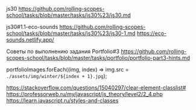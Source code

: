 js30
https://github.com/rolling-scopes-school/tasks/blob/master/tasks/js30%23/js30.md

js30#1.1-eco-sounds
https://github.com/rolling-scopes-school/tasks/blob/master/tasks/js30%23/js30-1.md
https://eco-sounds.netlify.app/

Советы по выполнению задания Portfolio#3
https://github.com/rolling-scopes-school/tasks/blob/master/tasks/portfolio/portfolio-part3-hints.md

portfolioImages.forEach((img, index) => img.src = `./assets/img/winter/${index + 1}.jpg`);


https://stackoverflow.com/questions/15040297/clear-element-classlist#
https://professorweb.ru/my/javascript/js_theory/level2/2_4.php
https://learn.javascript.ru/styles-and-classes